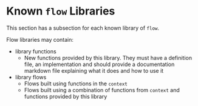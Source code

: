 Known `flow` Libraries
=

This section has a subsection for each known library of `flow`.

Flow libraries may contain:
* library functions
    * New functions provided by this library. They must have a definition file, an implementation
    and should provide a documentation markdown file explaining what it does and how
    to use it
* library flows
    * Flows built using functions in the `context`
    * Flows built using a combination of functions from `context` and functions provided by this library 